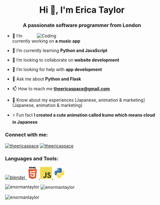 <h1 align="center">Hi 👋, I'm Erica Taylor</h1>
<h3 align="center">A passionate software programmer from London</h3>
<img align="right" alt="Coding" width="400" src="https://www.google.com/url?sa=i&url=https%3A%2F%2Ftenor.com%2Fsearch%2Fcoding-gifs&psig=AOvVaw3xmYY5Wegf0qIkh0DTHToj&ust=1671472120386000&source=images&cd=vfe&ved=0CA8QjRxqFwoTCNihtYLdg_wCFQAAAAAdAAAAABAJ">

- 🔭 I’m currently working on **a music app**

- 🌱 I’m currently learning **Python and JavaScript**

- 👯 I’m looking to collaborate on **website development**

- 🤝 I’m looking for help with **app development**

- 💬 Ask me about **Python and Flask**

- 📫 How to reach me **theericaspace@gmail.com**

- 📄 Know about my experiences [Japanese, animation & marketing](Japanese, animation & marketing)

- ⚡ Fun fact **I created a cute animation called kumo which means cloud in Japanese**

<h3 align="left">Connect with me:</h3>
<p align="left">
<a href="https://instagram.com/theericaspace" target="blank"><img align="center" src="https://raw.githubusercontent.com/rahuldkjain/github-profile-readme-generator/master/src/images/icons/Social/instagram.svg" alt="theericaspace" height="30" width="40" /></a>
<a href="https://www.youtube.com/c/theericaspace" target="blank"><img align="center" src="https://raw.githubusercontent.com/rahuldkjain/github-profile-readme-generator/master/src/images/icons/Social/youtube.svg" alt="theericaspace" height="30" width="40" /></a>
</p>

<h3 align="left">Languages and Tools:</h3>
<p align="left"> <a href="https://www.blender.org/" target="_blank" rel="noreferrer"> <img src="https://download.blender.org/branding/community/blender_community_badge_white.svg" alt="blender" width="40" height="40"/> </a> <a href="https://www.w3.org/html/" target="_blank" rel="noreferrer"> <img src="https://raw.githubusercontent.com/devicons/devicon/master/icons/html5/html5-original-wordmark.svg" alt="html5" width="40" height="40"/> </a> <a href="https://developer.mozilla.org/en-US/docs/Web/JavaScript" target="_blank" rel="noreferrer"> <img src="https://raw.githubusercontent.com/devicons/devicon/master/icons/javascript/javascript-original.svg" alt="javascript" width="40" height="40"/> </a> <a href="https://www.python.org" target="_blank" rel="noreferrer"> <img src="https://raw.githubusercontent.com/devicons/devicon/master/icons/python/python-original.svg" alt="python" width="40" height="40"/> </a> </p>

<p><img align="left" src="https://github-readme-stats.vercel.app/api/top-langs?username=enormantaylor&show_icons=true&locale=en&layout=compact" alt="enormantaylor" /></p>

<p>&nbsp;<img align="center" src="https://github-readme-stats.vercel.app/api?username=enormantaylor&show_icons=true&locale=en" alt="enormantaylor" /></p>

<p><img align="center" src="https://github-readme-streak-stats.herokuapp.com/?user=enormantaylor&" alt="enormantaylor" /></p>



